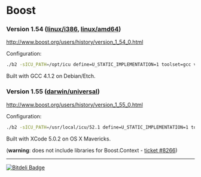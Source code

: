 Boost
=====

### Version 1.54 ([linux/i386](https://github.com/cpp-libs/boost/tree/1.54-linux_x86 "linux/i386"), [linux/amd64](https://github.com/cpp-libs/boost/tree/1.54-linux_amd64 "linux/amd64"))

http://www.boost.org/users/history/version_1_54_0.html

Configuration:

```bash
./b2 -sICU_PATH=/opt/icu define=U_STATIC_IMPLEMENTATION=1 toolset=gcc variant=release link=static threading=multi runtime-link=static stage release address-model=64 --layout=versioned cxxflags=-fPIC -j4
```

Built with GCC 4.1.2 on Debian/Etch.

### Version 1.55 ([darwin/universal](https://github.com/cpp-libs/boost/tree/1.55-darwin "darwin/universal"))

http://www.boost.org/users/history/version_1_55_0.html

Configuration:

```bash
./b2 -sICU_PATH=/usr/local/icu/52.1 define=U_STATIC_IMPLEMENTATION=1 toolset=darwin variant=release link=static threading=multi runtime-link=static stage release address-model=32_64 --layout=versioned cxxflags="-fPIC -mmacosx-version-min=10.6" -j4
```

Built with XCode 5.0.2 on OS X Mavericks.

(**warning**: does not include libraries for Boost.Context - [ticket #8266](https://svn.boost.org/trac/boost/ticket/8266 "ticket #8266"))

---
[![Bitdeli Badge](https://d2weczhvl823v0.cloudfront.net/cpp-libs/boost/trend.png)](https://bitdeli.com/free "Bitdeli Badge")
